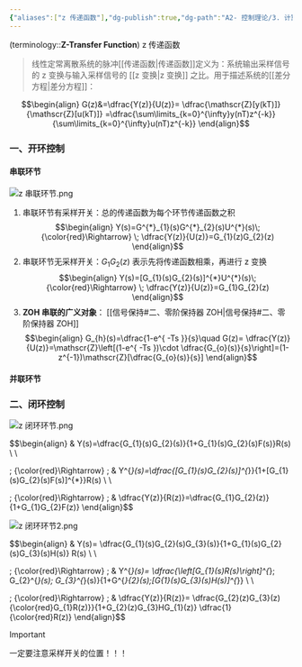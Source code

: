 ```yaml
---
{"aliases":["z 传递函数"],"dg-publish":true,"dg-path":"A2- 控制理论/3. 计算机控制系统/1.3 脉冲传递函数.md","permalink":"/A2- 控制理论/3. 计算机控制系统/1.3 脉冲传递函数/","dgPassFrontmatter":true,"noteIcon":"","created":"2024-07-11T17:46:53.000+08:00","updated":"2025-08-02T10:36:28.689+08:00"}
---
```


(terminology::**Z-Transfer Function**)  z 传递函数
> 线性定常离散系统的脉冲[[传递函数\|传递函数]]定义为：系统输出采样信号的 z 变换与输入采样信号的 [[z 变换\|z 变换]] 之比。用于描述系统的[[差分方程\|差分方程]]：

$$\begin{align}
G(z)&=\dfrac{Y(z)}{U(z)}= \dfrac{\mathscr{Z}[y(kT)]}{\mathscr{Z}[u(kT)]} =\dfrac{\sum\limits_{k=0}^{\infty}y(nT)z^{-k}}{\sum\limits_{k=0}^{\infty}u(nT)z^{-k}}
\end{align}$$

### 一、开环控制

#### 串联环节
![z 串联环节.png](/img/user/Photo%20Resources/z%20%E4%B8%B2%E8%81%94%E7%8E%AF%E8%8A%82.png)

1. 串联环节有采样开关：总的传递函数为每个环节传递函数之积
$$\begin{align}
Y(s)=G^{*}_{1}(s)G^{*}_{2}(s)U^{*}(s)\; {\color{red}\Rightarrow} \; \dfrac{Y(z)}{U(z)}=G_{1}(z)G_{2}(z)
\end{align}$$
2. 串联环节无采样开关：$G_{1}G_{2}(z)$ 表示先将传递函数相乘，再进行 z 变换
$$\begin{align}
Y(s)=[G_{1}(s)G_{2}(s)]^{*}U^{*}(s)\; {\color{red}\Rightarrow} \; \dfrac{Y(z)}{U(z)}=G_{1}G_{2}(z)
\end{align}$$
3. **ZOH 串联的广义对象**：   [[信号保持#二、零阶保持器 ZOH\|信号保持#二、零阶保持器 ZOH]]
$$\begin{align}
G_{h}(s)=\dfrac{1-e^{ -Ts }}{s}\quad   G(z)= \dfrac{Y(z)}{U(z)}=\mathscr{Z}\left[(1-e^{ -Ts })\cdot  \dfrac{G_{o}(s)}{s}\right]=(1-z^{-1})\mathscr{Z}[\dfrac{G_{o}(s)}{s}]
\end{align}$$

#### 并联环节




### 二、闭环控制
![z 闭环环节.png](/img/user/Photo%20Resources/z%20%E9%97%AD%E7%8E%AF%E7%8E%AF%E8%8A%82.png)


$$\begin{align}
 & Y(s)=\dfrac{G_{1}(s)G_{2}(s)}{1+G_{1}(s)G_{2}(s)F(s)}R(s)  \\ \\

\; {\color{red}\Rightarrow} \; &  Y^{*}(s)=\dfrac{[G_{1}(s)G_{2}(s)]^{*}}{1+[G_{1}(s)G_{2}(s)F(s)]^{*}}R(s)  \\ \\

\; {\color{red}\Rightarrow} \;  & \dfrac{Y(z)}{R(z)}=\dfrac{G_{1}G_{2}(z)}{1+G_{1}G_{2}F(z)}
\end{align}$$



![z 闭环环节2.png](/img/user/Photo%20Resources/z%20%E9%97%AD%E7%8E%AF%E7%8E%AF%E8%8A%822.png)

$$\begin{align}
 & Y(s)= \dfrac{G_{1}(s)G_{2}(s)G_{3}(s)}{1+G_{1}(s)G_{2}(s)G_{3}(s)H(s)} R(s) \\ \\

\; {\color{red}\Rightarrow} \; & Y^{*}(s)= \dfrac{\left[G_{1}(s)R(s)\right]^{*}\; G_{2}^{*}(s)\;  G_{3}^{*}(s)}{1+G^{*}_{2}(s)\;[G_{1}(s)G_{3}(s)H(s)]^{*}}  \\ \\

\; {\color{red}\Rightarrow} \; & \dfrac{Y(z)}{R(z)}= \dfrac{G_{2}(z)G_{3}(z) {\color{red}G_{1}R(z)}}{1+G_{2}(z)G_{3}HG_{1}(z)} \dfrac{1}{\color{red}R(z)}
\end{align}$$

> [!important] 
> 一定要注意采样开关的位置！！！
